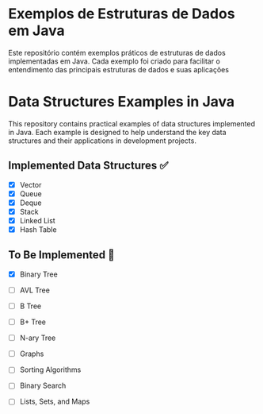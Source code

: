 # Exemplos de Estruturas de Dados em Java

Este repositório contém exemplos práticos de estruturas de dados implementadas em Java. Cada exemplo foi criado para facilitar o entendimento das principais estruturas de dados e suas aplicações

# Data Structures Examples in Java

This repository contains practical examples of data structures implemented in Java. Each example is designed to help understand the key data structures and their applications in development projects.


## Implemented Data Structures ✅
- [x] Vector
- [x] Queue
- [x] Deque
- [x] Stack
- [x] Linked List
- [x] Hash Table

## To Be Implemented 📝
- [x] Binary Tree
- [ ] AVL Tree
- [ ] B Tree
- [ ] B+ Tree
- [ ] N-ary Tree
- [ ] Graphs
- [ ] Sorting Algorithms
- [ ] Binary Search
- [ ] Lists, Sets, and Maps

